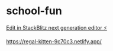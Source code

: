 # school-fun

[Edit in StackBlitz next generation editor ⚡️](https://stackblitz.com/~/github.com/Shivadp/school-fun)


https://regal-kitten-9c70c3.netlify.app/ 
